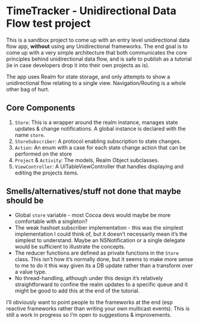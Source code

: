 # TimeTracker - Unidirectional Data Flow test project

This is a sandbox project to come up with an entry level unidirectional data flow app, __without__ using any Unidirectional frameworks. The end goal is to come up with a very simple architecture that both communicates the core principles behind unidirectional data flow, and is safe to publish as a tutorial (ie in case developers drop it into their own projects as is). 

The app uses Realm for state storage, and only attempts to show a unidirectional flow relating to a single view. Navigation/Routing is a whole other bag of hurt.

## Core Components

1. `Store`: This is a wrapper around the realm instance, manages state updates & change notifications. A global instance is declared with the name `store`.
2. `StoreSubscriber`: A protocol enabling subscription to state changes.
3. `Action`: An enum with a case for each state change action that can be performed on the store
4. `Project` & `Activity`: The models, Realm Object subclasses.
5. `ViewController`: A UITableViewController that handles displaying and editing the projects items.

## Smells/alternatives/stuff not done that maybe should be

* Global `store` variable - most Cocoa devs would maybe be more comfortable with a singleton?
* The weak hashset subscriber implementation - this was the simplest implementation I could think of, but it doesn’t necessarily mean it’s the simplest to understand. Maybe an NSNotification or a single delegate would be sufficient to illustrate the concepts.
* The reducer functions are defined as private functions in the `Store` class. This isn’t how it’s normally done, but it seems to make more sense to me to do it this way given its a DB update rather than a transform over a value type.
* No thread-handling, although under this design it’s relatively straightforward to confine the realm updates to a specific queue and it might be good to add this at the end of the tutorial.

I’ll obviously want to point people to the frameworks at the end (esp reactive frameworks rather than writing your own multicast events). This is still a work in progress so I’m open to suggestions & improvements.